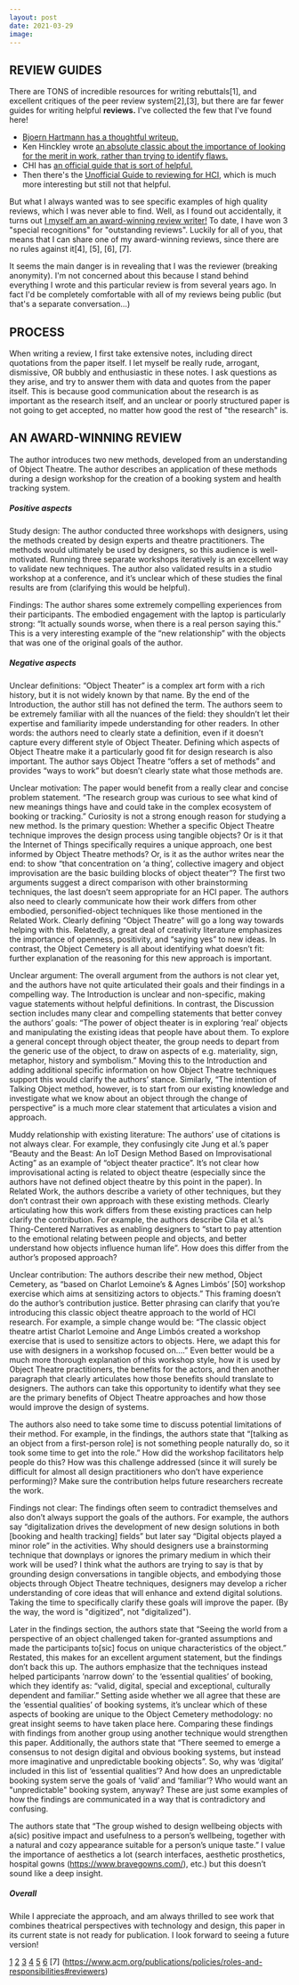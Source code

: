 ```yaml
---
layout: post
date: 2021-03-29
image:
---
```


## REVIEW GUIDES

There are TONS of incredible resources for writing rebuttals[1],  and excellent critiques of the peer review system[2],[3], but there are far fewer guides for writing helpful **reviews.** I've collected the few that I've found here!

- [Bjoern Hartmann has a thoughtful writeup.](https://people.eecs.berkeley.edu/~bjoern/advice/reviewing.html)
- Ken Hinckley wrote [an absolute classic about the importance of looking for the merit in work, rather than trying to identify flaws.](http://mobilehci.acm.org/2015/download/ExcellenceInReviewsforHCICommunity.pdf)
- CHI has [an official guide that is sort of helpful.](https://chi2020.acm.org/guide-to-reviewing-papers/)
- Then there's the [Unofficial Guide to reviewing for HCI](https://docs.google.com/document/d/1MpH3zV8WFU5avQHqrVTtxu-wNWzeTstxWy7K__HK5Nc/edit#heading=h.mq8hia60enm8), which is much more interesting but still not that helpful.

But what I always wanted was to see specific examples of high quality reviews, which I was never able to find. Well, as I found out accidentally, it turns out [I myself am an award-winning review writer!](https://twitter.com/FakePaperclips/status/1370131214430924803) To date, I have won 3 "special recognitions" for "outstanding reviews". Luckily for all of you, that means that I can share one of my award-winning reviews, since there are no rules against it[4], [5], [6], [7].

It seems the main danger is in revealing that I was the reviewer (breaking anonymity). I'm not concerned about this because I stand behind everything I wrote and this particular review is from several years ago. In fact I'd be completely comfortable with all of my reviews being public (but that's a separate conversation...)

## PROCESS
When writing a review, I first take extensive notes, including direct quotations from the paper itself. I let myself be really rude, arrogant, dismissive, OR bubbly and enthusiastic in these notes. I ask questions as they arise, and try to answer them with data and quotes from the paper itself. This is because good communication about the research is as important as the research itself, and an unclear or poorly structured paper is not going to get accepted, no matter how good the rest of "the research" is.

## AN AWARD-WINNING REVIEW

The author introduces two new methods, developed from an understanding of Object Theatre. The author describes an application of these methods during a design workshop for the creation of a booking system and health tracking system.

##### Positive aspects #####
Study design: 
The author conducted three workshops with designers, using the methods created by design experts and theatre practitioners. The methods would ultimately be used by designers, so this audience is well-motivated. Running three separate workshops iteratively is an excellent way to validate new techniques. The author also validated results in a studio workshop at a conference, and it’s unclear which of these studies the final results are from (clarifying this would be helpful).

Findings: 
The author shares some extremely compelling experiences from their participants. The embodied engagement with the laptop is particularly strong:  “It actually sounds worse, when there is a real person saying this.” This is a very interesting example of the “new relationship” with the objects that was one of the original goals of the author.

##### Negative aspects #####
Unclear definitions: 
“Object Theater” is a complex art form with a rich history, but it is not widely known by that name. By the end of the Introduction, the author still has not defined the term. The authors seem to be extremely familiar with all the nuances of the field: they shouldn’t let their expertise and familiarity impede understanding for other readers. In other words: the authors need to clearly state a definition, even if it doesn’t capture every different style of Object Theater. Defining which aspects of Object Theatre make it a particularly good fit for design research is also important. The author says Object Theatre “offers a set of methods” and provides “ways to work” but doesn’t clearly state what those methods are.

Unclear motivation: 
The paper would benefit from a really clear and concise problem statement. “The research group was curious to see what kind of new meanings things have and could take in the complex ecosystem of booking or tracking.” Curiosity is not a strong enough reason for studying a new method. Is the primary question: Whether a specific Object Theatre technique improves the design process using tangible objects? Or is it that the Internet of Things specifically requires a unique approach, one best informed by Object Theatre methods? Or, is it as the author writes near the end: to show “that concentration on ‘a thing’, collective imagery and object improvisation are the basic building blocks of object theater”? The first two arguments suggest a direct comparison with other brainstorming techniques, the last doesn’t seem appropriate for an HCI paper. The authors also need to clearly communicate how their work differs from other embodied, personified-object techniques like those mentioned in the Related Work. Clearly defining “Object Theatre” will go a long way towards helping with this. Relatedly, a great deal of creativity literature emphasizes the importance of openness, positivity, and “saying yes” to new ideas. In contrast, the Object Cemetery is all about identifying what doesn’t fit: further explanation of the reasoning for this new approach is important.

Unclear argument: 
The overall argument from the authors is not clear yet, and the authors have not quite articulated their goals and their findings in a compelling way. The Introduction is unclear and non-specific, making vague statements without helpful definitions. In contrast, the Discussion section includes many clear and compelling statements that better convey the authors’ goals: “The power of object theater is in exploring ‘real’ objects and manipulating the existing ideas that people have about them. To explore a general concept through object theater, the group needs to depart from the generic use of the object, to draw on aspects of e.g. materiality, sign, metaphor, history and symbolism.” Moving this to the Introduction and adding additional specific information on how Object Theatre techniques support this would clarify the authors’ stance. Similarly, “The intention of Talking Object method, however, is to start from our existing knowledge and investigate what we know about an object through the change of perspective” is a much more clear statement that articulates a vision and approach.

Muddy relationship with existing literature: 
The authors’ use of citations is not always clear. For example, they confusingly cite Jung et al.’s paper “Beauty and the Beast: An IoT Design Method Based on Improvisational Acting” as an example of “object theater practice”. It’s not clear how improvisational acting is related to object theatre (especially since the authors have not defined object theatre by this point in the paper). In Related Work, the authors describe a variety of other techniques, but they don’t contrast their own approach with these existing methods. Clearly articulating how this work differs from these existing practices can help clarify the contribution. For example, the authors describe Cila et al.’s Thing-Centered Narratives as enabling designers to “start to pay attention to the emotional relating between people and objects, and better understand how objects influence human life”. How does this differ from the author’s proposed approach? 

Unclear contribution: 
The authors describe their new method, Object Cemetery, as “based on Charlot Lemoine’s & Agnes Limbós’ [50] workshop exercise which aims at sensitizing actors to objects.” This framing doesn’t do the author’s contribution justice. Better phrasing can clarify that you’re introducing this classic object theatre approach to the world of HCI research. For example, a simple change would be: “The classic object theatre artist Charlot Lemoine and Ange Limbós created a workshop exercise that is used to sensitize actors to objects. Here, we adapt this for use with designers in a workshop focused on….” Even better would be a much more thorough explanation of this workshop style, how it is used by Object Theatre practitioners, the benefits for the actors, and then another paragraph that clearly articulates how those benefits should translate to designers. The authors can take this opportunity to identify what they see are the primary benefits of Object Theatre approaches and how those would improve the design of systems. 

The authors also need to take some time to discuss potential limitations of their method. For example, in the findings, the authors state that “[talking as an object from a first-person role] is not something people naturally do, so it took some time to get into the role.” How did the workshop facilitators help people do this? How was this challenge addressed (since it will surely be difficult for almost all design practitioners who don’t have experience performing)? Make sure the contribution helps future researchers recreate the work.

Findings not clear: 
The findings often seem to contradict themselves and also don’t always support the goals of the authors. For example, the authors say “digitalization drives the development of new design solutions in both [booking and health tracking] fields” but later say “Digital objects played a minor role” in the activities. Why should designers use a brainstorming technique that downplays or ignores the primary medium in which their work will be used? I think what the authors are trying to say is that by grounding design conversations in tangible objects, and embodying those objects through Object Theatre techniques, designers may develop a richer understanding of core ideas that will enhance and extend digital solutions. Taking the time to specifically clarify these goals will improve the paper. (By the way, the word is "digitized", not "digitalized").

Later in the findings section, the authors state that “Seeing the world from a perspective of an object challenged taken for-granted assumptions and made the participants to[sic] focus on unique characteristics of the object.” Restated, this makes for an excellent argument statement, but the findings don’t back this up. The authors emphasize that the techniques instead helped participants ‘narrow down’ to the ‘essential qualities’ of booking, which they identify as: “valid, digital, special and exceptional, culturally dependent and familiar.” Setting aside whether we all agree that these are the ‘essential qualities’ of booking systems, it’s unclear which of these aspects of booking are unique to the Object Cemetery methodology: no great insight seems to have taken place here. Comparing these findings with findings from another group using another technique would strengthen this paper. Additionally, the authors state that “There seemed to emerge a consensus to not design digital and obvious booking systems, but instead more imaginative and unpredictable booking objects”. So, why was ‘digital’ included in this list of ‘essential qualities’? And how does an unpredictable booking system serve the goals of ‘valid’ and ‘familiar’? Who would want an "unpredictable" booking system, anyway? These are just some examples of how the findings are communicated in a way that is contradictory and confusing.

The authors state that “The group wished to design wellbeing objects with a(sic) positive impact and usefulness to a person’s wellbeing, together with a natural and cozy appearance suitable for a person’s unique taste.” I value the importance of aesthetics a lot (search interfaces, aesthetic prosthetics, hospital gowns (https://www.bravegowns.com/), etc.) but this doesn’t sound like a deep insight.

##### Overall #####
While I appreciate the approach, and am always thrilled to see work that combines theatrical perspectives with technology and design, this paper in its current state is not ready for publication. I look forward to seeing a future version!



[1](https://molecule.github.io/post/Rebuttal-Advice/)
[2](https://twitter.com/mcmullarkey/status/1366091589345501194?s=20)
[3](https://www.sigarch.org/why-we-should-include-one-shot-revision-in-our-review-process/)
[4](https://sigchi.org/about/sigchi-policies/conference-policies/submission-and-review/)
[5](https://www.acm.org/publications/policies/pre-publication-evaluation)
[6](https://sigchi.org/about/sigchi-policies/bylaws/)
[7] (https://www.acm.org/publications/policies/roles-and-responsibilities#reviewers)

